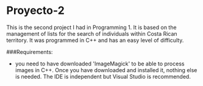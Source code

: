 # Proyecto-2

This is the second project I had in Programming 1. It is based on the management of lists for the search of individuals within Costa Rican territory. It was programmed in C++ and has an easy level of difficulty.

###Requirements:
- you need to have downloaded 'ImageMagick' to be able to process images in C++. Once you have downloaded and installed it, nothing else is needed. The IDE is independent but Visual Studio is recommended.
